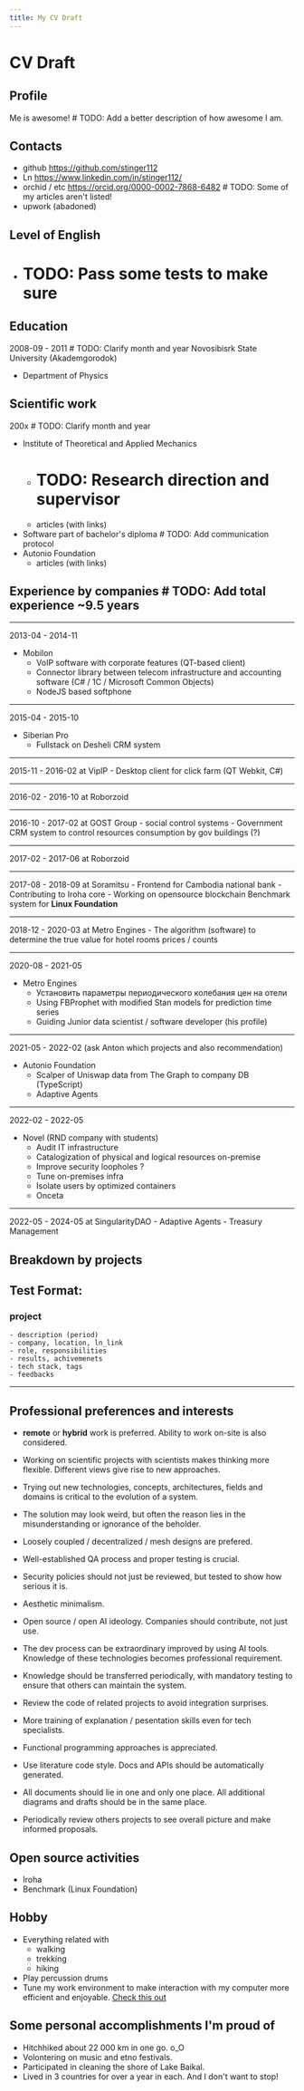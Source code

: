 ```yaml
---
title: My CV Draft
---
```


# CV Draft


## Profile
Me is awesome! # TODO: Add a better description of how awesome I am.


## Contacts
- github https://github.com/stinger112
- Ln https://www.linkedin.com/in/stinger112/
- orchid / etc https://orcid.org/0000-0002-7868-6482 # TODO: Some of my articles aren't listed!
- upwork (abadoned)


## Level of English
- # TODO: Pass some tests to make sure


## Education
2008-09 - 2011 # TODO: Clarify month and year
Novosibisrk State University (Akademgorodok)
- Department of Physics


## Scientific work
200x # TODO: Clarify month and year
- Institute of Theoretical and Applied Mechanics
    - # TODO: Research direction and supervisor
    - articles (with links)
- Software part of bachelor's diploma # TODO: Add communication protocol
- Autonio Foundation
    - articles (with links)


## Experience by companies # TODO: Add total experience ~9.5 years

------------
2013-04 - 2014-11
- Mobilon 
    - VoIP software with corporate features (QT-based client)
    - Connector library between telecom infrastructure and accounting software (C# / 1C / Microsoft Common Objects)
    - NodeJS based softphone


------------
2015-04 - 2015-10
- Siberian Pro 
    - Fullstack on Desheli CRM system


------------
2015-11 - 2016-02
at VipIP
    - Desktop client for click farm (QT Webkit, C#)


------------
2016-02 - 2016-10
at Roborzoid


------------
2016-10 - 2017-02
at GOST Group
    - social control systems
    - Government CRM system to control resources consumption by gov buildings (?)


------------
2017-02 - 2017-06
at Roborzoid


------------
2017-08 - 2018-09
at Soramitsu
    - Frontend for Cambodia national bank
    - Contributing to Iroha core
    - Working on opensource blockchain Benchmark system for **Linux Foundation**


------------
2018-12 - 2020-03
at Metro Engines
    - The algorithm (software) to determine the true value for hotel rooms prices / counts


------------
2020-08 - 2021-05
- Metro Engines
    - Установить параметры периодического колебания цен на отели
    - Using FBProphet with modified Stan models for prediction time series
    - Guiding Junior data scientist / software developer (his profile)


------------
2021-05 - 2022-02
(ask Anton which projects and also recommendation)
- Autonio Foundation
    - Scalper of Uniswap data from The Graph to company DB (TypeScript)
    - Adaptive Agents


------------
2022-02 - 2022-05
- Novel (RND company with students)
    - Audit IT infrastructure
    - Catalogization of physical and logical resources on-premise
    - Improve security loopholes ?
    - Tune on-premises infra
    - Isolate users by optimized containers
    - Onceta


------------
2022-05 - 2024-05
at SingularityDAO
    - Adaptive Agents
    - Treasury Management


## Breakdown by projects

Test Format:
------------------------------------------
### project
    - description (period)
    - company, location, ln_link
    - role, responsibilities
    - results, achivemenets
    - tech stack, tags
    - feedbacks
------------------------------------------


## Professional preferences and interests

- **remote** or **hybrid** work is preferred. Ability to work on-site is also considered.

- Working on scientific projects with scientists makes thinking more flexible. Different views give rise to new approaches. 
- Trying out new technologies, concepts, architectures, fields and domains is critical to the evolution of a system.
- The solution may look weird, but often the reason lies in the misunderstanding or ignorance of the beholder.
- Loosely coupled / decentralized / mesh designs are prefered.
- Well-established QA process and proper testing is crucial.
- Security policies should not just be reviewed, but tested to show how serious it is.

- Aesthetic minimalism.
- Open source / open AI ideology. Companies should contribute, not just use.
- The dev process can be extraordinary improved by using AI tools. Knowledge of these technologies becomes professional requirement.

- Knowledge should be transferred periodically, with mandatory testing to ensure that others can maintain the system.
- Review the code of related projects to avoid integration surprises.
- More training of explanation / pesentation skills even for tech specialists.

- Functional programming approaches is appreciated.
- Use literature code style. Docs and APIs should be automatically generated.
- All documents should lie in one and only one place. All additional diagrams and drafts should be in the same place.

- Periodically review others projects to see overall picture and make informed proposals.


## Open source activities
- Iroha
- Benchmark (Linux Foundation)


## Hobby
- Everything related with
    - walking
    - trekking
    - hiking 
- Play percussion drums
- Tune my work environment to make interaction with my computer more efficient and enjoyable. [Check this out](https://github.com/stinger112/dotfiles)

## Some personal accomplishments I'm proud of
- Hitchhiked about 22 000 km in one go. o_O
- Volontering on music and etno festivals.
- Participated in cleaning the shore of Lake Baikal.
- Lived in 3 countries for over a year in each. And I don't want to stop!
